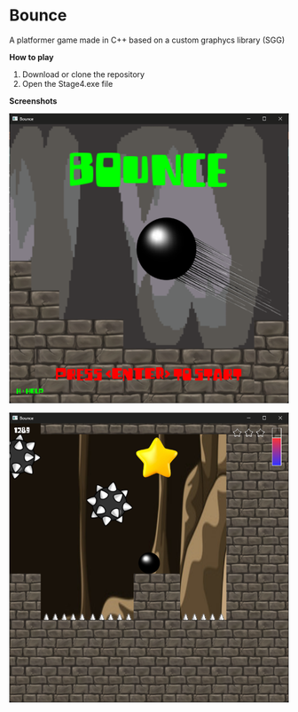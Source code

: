 # Bounce

A platformer game made in C++ based on a custom graphycs library (SGG)

**How to play**

1. Download or clone the repository
2. Open the Stage4.exe file

**Screenshots**

![Image Description](Readme/Screenshot1.png)

![Image Description](Readme/Screenshot2.png)

